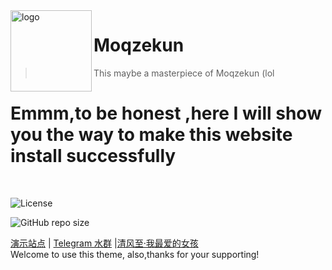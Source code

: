 <img src="http://Moqzekun.cn/Moqzekun.jpg" alt="logo" width="130" height="130" align="left" />

<h1>Moqzekun</h1>

> This maybe a masterpiece of Moqzekun (lol
# Emmm,to be honest ,here I will show you the way to make this website install successfully

  <br/>
  
![License](https://img.shields.io/badge/License-MIT-brightgreen)

![GitHub repo size](https://img.shields.io/badge/repo%20size-27.3-brightgreen)

[演示站点](http://moqzekun.cn) | [Telegram 水群](https://t.me/Moqzekun) |[清风至·我最爱的女孩](http://moqzekun.cn/love.html)
<br/>
<tab><tab>Welcome to use this theme, also,thanks for your supporting!
